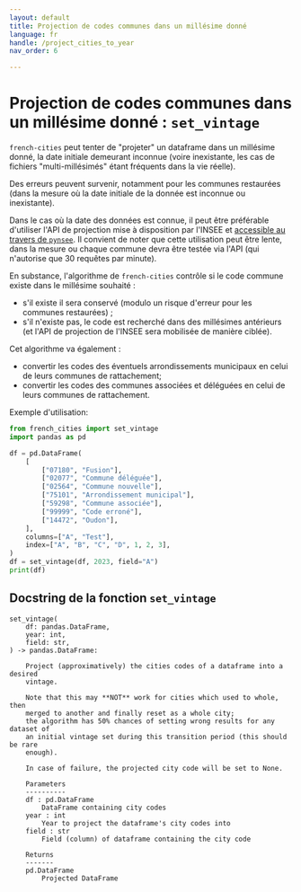 ```yaml
---
layout: default
title: Projection de codes communes dans un millésime donné
language: fr
handle: /project_cities_to_year
nav_order: 6

---
```

# Projection de codes communes dans un millésime donné : `set_vintage`

`french-cities` peut tenter de "projeter" un dataframe dans un millésime donné,
la date initiale demeurant inconnue (voire inexistante, les cas de fichiers
"multi-millésimés" étant fréquents dans la vie réelle).

Des erreurs peuvent survenir, notamment pour les communes restaurées (dans la 
mesure où la date initiale de la donnée est inconnue ou inexistante).

Dans le cas où la date des données est connue, il peut être préférable d'utiliser
l'API de projection mise à disposition par l'INSEE et [accessible au travers de 
`pynsee`](https://pynsee.readthedocs.io/en/latest/get_data.html#pynsee.localdata.get_new_city).
 Il convient de noter que cette utilisation peut être lente, dans la 
mesure ou chaque commune devra être testée via l'API (qui n'autorise que 
30 requêtes par minute).

En substance, l'algorithme de `french-cities` contrôle si le code commune existe
dans le millésime souhaité :
* s'il existe il sera conservé (modulo un risque d'erreur pour les communes restaurées) ;
* s'il n'existe pas, le code est recherché dans des millésimes antérieurs (et
l'API de projection de l'INSEE sera mobilisée de manière ciblée).

Cet algorithme va également :
* convertir les codes des éventuels arrondissements municipaux en celui de 
leurs communes de rattachement;
* convertir les codes des communes associées et déléguées en celui de leurs 
communes de rattachement.

Exemple d'utilisation:
```python
from french_cities import set_vintage
import pandas as pd

df = pd.DataFrame(
    [
        ["07180", "Fusion"],
        ["02077", "Commune déléguée"],
        ["02564", "Commune nouvelle"],
        ["75101", "Arrondissement municipal"],
        ["59298", "Commune associée"],
        ["99999", "Code erroné"],
        ["14472", "Oudon"],
    ],
    columns=["A", "Test"],
    index=["A", "B", "C", "D", 1, 2, 3],
)
df = set_vintage(df, 2023, field="A")
print(df)
```

## Docstring de la fonction `set_vintage`
```
set_vintage(
    df: pandas.DataFrame, 
    year: int, 
    field: str,
) -> pandas.DataFrame:
    
    Project (approximatively) the cities codes of a dataframe into a desired
    vintage.
    
    Note that this may **NOT** work for cities which used to whole, then
    merged to another and finally reset as a whole city;
    the algorithm has 50% chances of setting wrong results for any dataset of
    an initial vintage set during this transition period (this should be rare
    enough).
    
    In case of failure, the projected city code will be set to None.
    
    Parameters
    ----------
    df : pd.DataFrame
        DataFrame containing city codes
    year : int
        Year to project the dataframe's city codes into
    field : str
        Field (column) of dataframe containing the city code
    
    Returns
    -------
    pd.DataFrame
        Projected DataFrame
```
